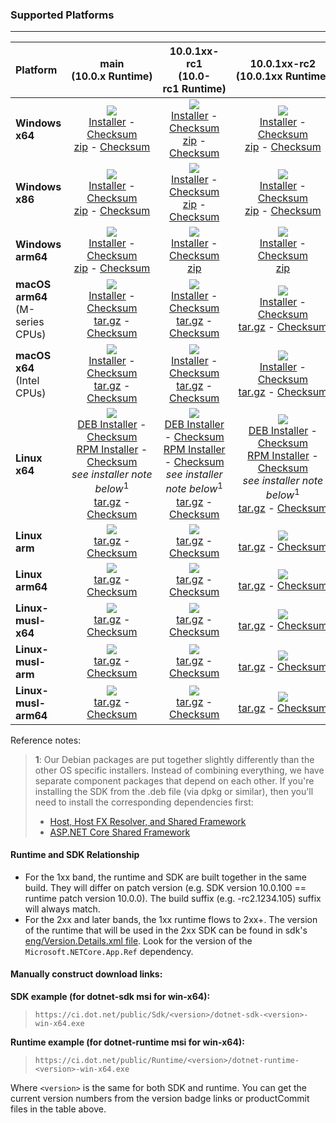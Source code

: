 ### Supported Platforms

--------------------------------------------------------------------------------------------------------------------------------
| Platform | main<br>(10.0.x&nbsp;Runtime) | 10.0.1xx-rc1<br>(10.0-rc1&nbsp;Runtime) | 10.0.1xx-rc2<br>(10.0.1xx&nbsp;Runtime) |
| :--------- | :----------: | :----------: | :----------: |
| **Windows x64** | [![][win-x64-badge-main]][win-x64-version-main]<br>[Installer][win-x64-installer-main] - [Checksum][win-x64-installer-checksum-main]<br>[zip][win-x64-zip-main] - [Checksum][win-x64-zip-checksum-main] | [![][win-x64-badge-10.0.1XX-rc1]][win-x64-version-10.0.1XX-rc1]<br>[Installer][win-x64-installer-10.0.1XX-rc1] - [Checksum][win-x64-installer-checksum-10.0.1XX-rc1]<br>[zip][win-x64-zip-10.0.1XX-rc1] - [Checksum][win-x64-zip-checksum-10.0.1XX-rc1] | [![][win-x64-badge-10.0.1XX-rc2]][win-x64-version-10.0.1XX]<br>[Installer][win-x64-installer-10.0.1XX] - [Checksum][win-x64-installer-checksum-10.0.1XX]<br>[zip][win-x64-zip-10.0.1XX] - [Checksum][win-x64-zip-checksum-10.0.1XX] |
| **Windows x86** | [![][win-x86-badge-main]][win-x86-version-main]<br>[Installer][win-x86-installer-main] - [Checksum][win-x86-installer-checksum-main]<br>[zip][win-x86-zip-main] - [Checksum][win-x86-zip-checksum-main] | [![][win-x86-badge-10.0.1XX-rc1]][win-x86-version-10.0.1XX-rc1]<br>[Installer][win-x86-installer-10.0.1XX-rc1] - [Checksum][win-x86-installer-checksum-10.0.1XX-rc1]<br>[zip][win-x86-zip-10.0.1XX-rc1] - [Checksum][win-x86-zip-checksum-10.0.1XX-rc1] | [![][win-x86-badge-10.0.1XX-rc2]][win-x86-version-10.0.1XX]<br>[Installer][win-x86-installer-10.0.1XX] - [Checksum][win-x86-installer-checksum-10.0.1XX]<br>[zip][win-x86-zip-10.0.1XX] - [Checksum][win-x86-zip-checksum-10.0.1XX] |
| **Windows arm64** | [![][win-arm64-badge-main]][win-arm64-version-main]<br>[Installer][win-arm64-installer-main] - [Checksum][win-arm64-installer-checksum-main]<br>[zip][win-arm64-zip-main] - [Checksum][win-arm64-zip-checksum-main] | [![][win-arm64-badge-10.0.1XX-rc1]][win-arm64-version-10.0.1XX-rc1]<br>[Installer][win-arm64-installer-10.0.1XX-rc1] - [Checksum][win-arm64-installer-checksum-10.0.1XX-rc1]<br>[zip][win-arm64-zip-10.0.1XX-rc1] | [![][win-arm64-badge-10.0.1XX-rc2]][win-arm64-version-10.0.1XX]<br>[Installer][win-arm64-installer-10.0.1XX] - [Checksum][win-arm64-installer-checksum-10.0.1XX]<br>[zip][win-arm64-zip-10.0.1XX] |
| **macOS arm64**</br>(M-series CPUs) | [![][osx-arm64-badge-main]][osx-arm64-version-main]<br>[Installer][osx-arm64-installer-main] - [Checksum][osx-arm64-installer-checksum-main]<br>[tar.gz][osx-arm64-targz-main] - [Checksum][osx-arm64-targz-checksum-main] | [![][osx-arm64-badge-10.0.1XX-rc1]][osx-arm64-version-10.0.1XX-rc1]<br>[Installer][osx-arm64-installer-10.0.1XX-rc1] - [Checksum][osx-arm64-installer-checksum-10.0.1XX-rc1]<br>[tar.gz][osx-arm64-targz-10.0.1XX-rc1] - [Checksum][osx-arm64-targz-checksum-10.0.1XX-rc1] | [![][osx-arm64-badge-10.0.1XX-rc2]][osx-arm64-version-10.0.1XX]<br>[Installer][osx-arm64-installer-10.0.1XX] - [Checksum][osx-arm64-installer-checksum-10.0.1XX]<br>[tar.gz][osx-arm64-targz-10.0.1XX] - [Checksum][osx-arm64-targz-checksum-10.0.1XX] |
| **macOS x64**</br>(Intel CPUs) | [![][osx-x64-badge-main]][osx-x64-version-main]<br>[Installer][osx-x64-installer-main] - [Checksum][osx-x64-installer-checksum-main]<br>[tar.gz][osx-x64-targz-main] - [Checksum][osx-x64-targz-checksum-main] | [![][osx-x64-badge-10.0.1XX-rc1]][osx-x64-version-10.0.1XX-rc1]<br>[Installer][osx-x64-installer-10.0.1XX-rc1] - [Checksum][osx-x64-installer-checksum-10.0.1XX-rc1]<br>[tar.gz][osx-x64-targz-10.0.1XX-rc1] - [Checksum][osx-x64-targz-checksum-10.0.1XX-rc1] | [![][osx-x64-badge-10.0.1XX-rc2]][osx-x64-version-10.0.1XX]<br>[Installer][osx-x64-installer-10.0.1XX] - [Checksum][osx-x64-installer-checksum-10.0.1XX]<br>[tar.gz][osx-x64-targz-10.0.1XX] - [Checksum][osx-x64-targz-checksum-10.0.1XX] |
| **Linux x64** | [![][linux-badge-main]][linux-version-main]<br>[DEB Installer][linux-DEB-installer-main] - [Checksum][linux-DEB-installer-checksum-main]<br>[RPM Installer][linux-RPM-installer-main] - [Checksum][linux-RPM-installer-checksum-main]<br>_see installer note below_<sup>1</sup><br>[tar.gz][linux-targz-main] - [Checksum][linux-targz-checksum-main] | [![][linux-badge-10.0.1XX-rc1]][linux-version-10.0.1XX-rc1]<br>[DEB Installer][linux-DEB-installer-10.0.1XX-rc1] - [Checksum][linux-DEB-installer-checksum-10.0.1XX-rc1]<br>[RPM Installer][linux-RPM-installer-10.0.1XX-rc1] - [Checksum][linux-RPM-installer-checksum-10.0.1XX-rc1]<br>_see installer note below_<sup>1</sup><br>[tar.gz][linux-targz-10.0.1XX-rc1] - [Checksum][linux-targz-checksum-10.0.1XX-rc1] | [![][linux-badge-10.0.1XX-rc2]][linux-version-10.0.1XX]<br>[DEB Installer][linux-DEB-installer-10.0.1XX] - [Checksum][linux-DEB-installer-checksum-10.0.1XX]<br>[RPM Installer][linux-RPM-installer-10.0.1XX] - [Checksum][linux-RPM-installer-checksum-10.0.1XX]<br>_see installer note below_<sup>1</sup><br>[tar.gz][linux-targz-10.0.1XX] - [Checksum][linux-targz-checksum-10.0.1XX] |
| **Linux arm** | [![][linux-arm-badge-main]][linux-arm-version-main]<br>[tar.gz][linux-arm-targz-main] - [Checksum][linux-arm-targz-checksum-main] | [![][linux-arm-badge-10.0.1XX-rc1]][linux-arm-version-10.0.1XX-rc1]<br>[tar.gz][linux-arm-targz-10.0.1XX-rc1] - [Checksum][linux-arm-targz-checksum-10.0.1XX-rc1] | [![][linux-arm-badge-10.0.1XX-rc2]][linux-arm-version-10.0.1XX]<br>[tar.gz][linux-arm-targz-10.0.1XX] - [Checksum][linux-arm-targz-checksum-10.0.1XX] |
| **Linux arm64** | [![][linux-arm64-badge-main]][linux-arm64-version-main]<br>[tar.gz][linux-arm64-targz-main] - [Checksum][linux-arm64-targz-checksum-main] | [![][linux-arm64-badge-10.0.1XX-rc1]][linux-arm64-version-10.0.1XX-rc1]<br>[tar.gz][linux-arm64-targz-10.0.1XX-rc1] - [Checksum][linux-arm64-targz-checksum-10.0.1XX-rc1] | [![][linux-arm64-badge-10.0.1XX-rc2]][linux-arm64-version-10.0.1XX]<br>[tar.gz][linux-arm64-targz-10.0.1XX] - [Checksum][linux-arm64-targz-checksum-10.0.1XX] |
| **Linux-musl-x64** | [![][linux-musl-x64-badge-main]][linux-musl-x64-version-main]<br>[tar.gz][linux-musl-x64-targz-main] - [Checksum][linux-musl-x64-targz-checksum-main] | [![][linux-musl-x64-badge-10.0.1XX-rc1]][linux-musl-x64-version-10.0.1XX-rc1]<br>[tar.gz][linux-musl-x64-targz-10.0.1XX-rc1] - [Checksum][linux-musl-x64-targz-checksum-10.0.1XX-rc1] | [![][linux-musl-x64-badge-10.0.1XX-rc2]][linux-musl-x64-version-10.0.1XX]<br>[tar.gz][linux-musl-x64-targz-10.0.1XX] - [Checksum][linux-musl-x64-targz-checksum-10.0.1XX] |
| **Linux-musl-arm** | [![][linux-musl-arm-badge-main]][linux-musl-arm-version-main]<br>[tar.gz][linux-musl-arm-targz-main] - [Checksum][linux-musl-arm-targz-checksum-main] | [![][linux-musl-arm-badge-10.0.1XX-rc1]][linux-musl-arm-version-10.0.1XX-rc1]<br>[tar.gz][linux-musl-arm-targz-10.0.1XX-rc1] - [Checksum][linux-musl-arm-targz-checksum-10.0.1XX-rc1] | [![][linux-musl-arm-badge-10.0.1XX-rc2]][linux-musl-arm-version-10.0.1XX]<br>[tar.gz][linux-musl-arm-targz-10.0.1XX] - [Checksum][linux-musl-arm-targz-checksum-10.0.1XX] |
| **Linux-musl-arm64** | [![][linux-musl-arm64-badge-main]][linux-musl-arm64-version-main]<br>[tar.gz][linux-musl-arm64-targz-main] - [Checksum][linux-musl-arm64-targz-checksum-main] | [![][linux-musl-arm64-badge-10.0.1XX-rc1]][linux-musl-arm64-version-10.0.1XX-rc1]<br>[tar.gz][linux-musl-arm64-targz-10.0.1XX-rc1] - [Checksum][linux-musl-arm64-targz-checksum-10.0.1XX-rc1] | [![][linux-musl-arm64-badge-10.0.1XX-rc2]][linux-musl-arm64-version-10.0.1XX]<br>[tar.gz][linux-musl-arm64-targz-10.0.1XX] - [Checksum][linux-musl-arm64-targz-checksum-10.0.1XX] |

Reference notes:
> **1**: Our Debian packages are put together slightly differently than the other OS specific installers. Instead of combining everything, we have separate component packages that depend on each other. If you're installing the SDK from the .deb file (via dpkg or similar), then you'll need to install the corresponding dependencies first:
> * [Host, Host FX Resolver, and Shared Framework](https://github.com/dotnet/runtime/blob/main/docs/project/dogfooding.md#nightly-builds-table)
> * [ASP.NET Core Shared Framework](https://github.com/aspnet/AspNetCore/blob/main/docs/DailyBuilds.md)

#### Runtime and SDK Relationship

- For the 1xx band, the runtime and SDK are built together in the same build. They will differ on patch version (e.g. SDK version 10.0.100 == runtime patch version 10.0.0). The build suffix (e.g. -rc2.1234.105) suffix will always match.
- For the 2xx and later bands, the 1xx runtime flows to 2xx+. The version of the runtime that will be used in the 2xx SDK can be found in sdk's [eng/Version.Details.xml file](/src/sdk/eng/Version.Details.xml). Look for the version of the `Microsoft.NETCore.App.Ref` dependency.

#### Manually construct download links:

**SDK example (for dotnet-sdk msi for win-x64):**
> `https://ci.dot.net/public/Sdk/<version>/dotnet-sdk-<version>-win-x64.exe`

**Runtime example (for dotnet-runtime msi for win-x64):**
> `https://ci.dot.net/public/Runtime/<version>/dotnet-runtime-<version>-win-x64.exe`

Where `<version>` is the same for both SDK and runtime. You can get the current version numbers from the version badge links or productCommit files in the table above.

[win-x64-badge-main]: https://aka.ms/dotnet/10.0.1xx/daily/win_x64_Release_version_badge.svg?no-cache
[win-x64-version-main]: https://aka.ms/dotnet/10.0.1xx/daily/productCommit-win-x64.txt
[win-x64-installer-main]: https://aka.ms/dotnet/10.0.1xx/daily/dotnet-sdk-win-x64.exe
[win-x64-installer-checksum-main]: https://aka.ms/dotnet/10.0.1xx/daily/dotnet-sdk-win-x64.exe.sha512
[win-x64-zip-main]: https://aka.ms/dotnet/10.0.1xx/daily/dotnet-sdk-win-x64.zip
[win-x64-zip-checksum-main]: https://aka.ms/dotnet/10.0.1xx/daily/dotnet-sdk-win-x64.zip.sha512

[win-x64-badge-10.0.1XX-rc1]: https://aka.ms/dotnet/10.0.1xx-rc1/daily/win_x64_Release_version_badge.svg?no-cache
[win-x64-version-10.0.1XX-rc1]: https://aka.ms/dotnet/10.0.1xx-rc1/daily/productCommit-win-x64.txt
[win-x64-installer-10.0.1XX-rc1]: https://aka.ms/dotnet/10.0.1xx-rc1/daily/dotnet-sdk-win-x64.exe
[win-x64-installer-checksum-10.0.1XX-rc1]: https://aka.ms/dotnet/10.0.1xx-rc1/daily/dotnet-sdk-win-x64.exe.sha512
[win-x64-zip-10.0.1XX-rc1]: https://aka.ms/dotnet/10.0.1xx-rc1/daily/dotnet-sdk-win-x64.zip
[win-x64-zip-checksum-10.0.1XX-rc1]: https://aka.ms/dotnet/10.0.1xx-rc1/daily/dotnet-sdk-win-x64.zip.sha512

[win-x64-badge-10.0.1XX-rc2]: https://aka.ms/dotnet/10.0.1xx/daily/win_x64_Release_version_badge.svg?no-cache
[win-x64-version-10.0.1XX]: https://aka.ms/dotnet/10.0.1xx/daily/productCommit-win-x64.txt
[win-x64-installer-10.0.1XX]: https://aka.ms/dotnet/10.0.1xx/daily/dotnet-sdk-win-x64.exe
[win-x64-installer-checksum-10.0.1XX]: https://aka.ms/dotnet/10.0.1xx/daily/dotnet-sdk-win-x64.exe.sha512
[win-x64-zip-10.0.1XX]: https://aka.ms/dotnet/10.0.1xx/daily/dotnet-sdk-win-x64.zip
[win-x64-zip-checksum-10.0.1XX]: https://aka.ms/dotnet/10.0.1xx/daily/dotnet-sdk-win-x64.zip.sha512

[win-x86-badge-main]: https://aka.ms/dotnet/10.0.1xx/daily/win_x86_Release_version_badge.svg?no-cache
[win-x86-version-main]: https://aka.ms/dotnet/10.0.1xx/daily/productCommit-win-x86.txt
[win-x86-installer-main]: https://aka.ms/dotnet/10.0.1xx/daily/dotnet-sdk-win-x86.exe
[win-x86-installer-checksum-main]: https://aka.ms/dotnet/10.0.1xx/daily/dotnet-sdk-win-x86.exe.sha512
[win-x86-zip-main]: https://aka.ms/dotnet/10.0.1xx/daily/dotnet-sdk-win-x86.zip
[win-x86-zip-checksum-main]: https://aka.ms/dotnet/10.0.1xx/daily/dotnet-sdk-win-x86.zip.sha512

[win-x86-badge-10.0.1XX-rc1]: https://aka.ms/dotnet/10.0.1xx-rc1/daily/win_x86_Release_version_badge.svg?no-cache
[win-x86-version-10.0.1XX-rc1]: https://aka.ms/dotnet/10.0.1xx-rc1/daily/productCommit-win-x86.txt
[win-x86-installer-10.0.1XX-rc1]: https://aka.ms/dotnet/10.0.1xx-rc1/daily/dotnet-sdk-win-x86.exe
[win-x86-installer-checksum-10.0.1XX-rc1]: https://aka.ms/dotnet/10.0.1xx-rc1/daily/dotnet-sdk-win-x86.exe.sha512
[win-x86-zip-10.0.1XX-rc1]: https://aka.ms/dotnet/10.0.1xx-rc1/daily/dotnet-sdk-win-x86.zip
[win-x86-zip-checksum-10.0.1XX-rc1]: https://aka.ms/dotnet/10.0.1xx-rc1/daily/dotnet-sdk-win-x86.zip.sha512

[win-x86-badge-10.0.1XX-rc2]: https://aka.ms/dotnet/10.0.1xx/daily/win_x86_Release_version_badge.svg?no-cache
[win-x86-version-10.0.1XX]: https://aka.ms/dotnet/10.0.1xx/daily/productCommit-win-x86.txt
[win-x86-installer-10.0.1XX]: https://aka.ms/dotnet/10.0.1xx/daily/dotnet-sdk-win-x86.exe
[win-x86-installer-checksum-10.0.1XX]: https://aka.ms/dotnet/10.0.1xx/daily/dotnet-sdk-win-x86.exe.sha512
[win-x86-zip-10.0.1XX]: https://aka.ms/dotnet/10.0.1xx/daily/dotnet-sdk-win-x86.zip
[win-x86-zip-checksum-10.0.1XX]: https://aka.ms/dotnet/10.0.1xx/daily/dotnet-sdk-win-x86.zip.sha512

[osx-x64-badge-main]: https://aka.ms/dotnet/10.0.1xx/daily/osx_x64_Release_version_badge.svg?no-cache
[osx-x64-version-main]: https://aka.ms/dotnet/10.0.1xx/daily/productCommit-osx-x64.txt
[osx-x64-installer-main]: https://aka.ms/dotnet/10.0.1xx/daily/dotnet-sdk-osx-x64.pkg
[osx-x64-installer-checksum-main]: https://aka.ms/dotnet/10.0.1xx/daily/dotnet-sdk-osx-x64.pkg.sha512
[osx-x64-targz-main]: https://aka.ms/dotnet/10.0.1xx/daily/dotnet-sdk-osx-x64.tar.gz
[osx-x64-targz-checksum-main]: https://aka.ms/dotnet/10.0.1xx/daily/dotnet-sdk-osx-x64.pkg.tar.gz.sha512

[osx-x64-badge-10.0.1XX-rc1]: https://aka.ms/dotnet/10.0.1xx-rc1/daily/osx_x64_Release_version_badge.svg?no-cache
[osx-x64-version-10.0.1XX-rc1]: https://aka.ms/dotnet/10.0.1xx-rc1/daily/productCommit-osx-x64.txt
[osx-x64-installer-10.0.1XX-rc1]: https://aka.ms/dotnet/10.0.1xx-rc1/daily/dotnet-sdk-osx-x64.pkg
[osx-x64-installer-checksum-10.0.1XX-rc1]: https://aka.ms/dotnet/10.0.1xx-rc1/daily/dotnet-sdk-osx-x64.pkg.sha512
[osx-x64-targz-10.0.1XX-rc1]: https://aka.ms/dotnet/10.0.1xx-rc1/daily/dotnet-sdk-osx-x64.tar.gz
[osx-x64-targz-checksum-10.0.1XX-rc1]: https://aka.ms/dotnet/10.0.1xx-rc1/daily/dotnet-sdk-osx-x64.pkg.tar.gz.sha512

[osx-x64-badge-10.0.1XX-rc2]: https://aka.ms/dotnet/10.0.1xx/daily/osx_x64_Release_version_badge.svg?no-cache
[osx-x64-version-10.0.1XX]: https://aka.ms/dotnet/10.0.1xx/daily/productCommit-osx-x64.txt
[osx-x64-installer-10.0.1XX]: https://aka.ms/dotnet/10.0.1xx/daily/dotnet-sdk-osx-x64.pkg
[osx-x64-installer-checksum-10.0.1XX]: https://aka.ms/dotnet/10.0.1xx/daily/dotnet-sdk-osx-x64.pkg.sha512
[osx-x64-targz-10.0.1XX]: https://aka.ms/dotnet/10.0.1xx/daily/dotnet-sdk-osx-x64.tar.gz
[osx-x64-targz-checksum-10.0.1XX]: https://aka.ms/dotnet/10.0.1xx/daily/dotnet-sdk-osx-x64.pkg.tar.gz.sha512

[osx-arm64-badge-main]: https://aka.ms/dotnet/10.0.1xx/daily/osx_arm64_Release_version_badge.svg?no-cache
[osx-arm64-version-main]: https://aka.ms/dotnet/10.0.1xx/daily/productCommit-osx-arm64.txt
[osx-arm64-installer-main]: https://aka.ms/dotnet/10.0.1xx/daily/dotnet-sdk-osx-arm64.pkg
[osx-arm64-installer-checksum-main]: https://aka.ms/dotnet/10.0.1xx/daily/dotnet-sdk-osx-arm64.pkg.sha512
[osx-arm64-targz-main]: https://aka.ms/dotnet/10.0.1xx/daily/dotnet-sdk-osx-arm64.tar.gz
[osx-arm64-targz-checksum-main]: https://aka.ms/dotnet/10.0.1xx/daily/dotnet-sdk-osx-arm64.pkg.tar.gz.sha512

[osx-arm64-badge-10.0.1XX-rc1]: https://aka.ms/dotnet/10.0.1xx-rc1/daily/osx_arm64_Release_version_badge.svg?no-cache
[osx-arm64-version-10.0.1XX-rc1]: https://aka.ms/dotnet/10.0.1xx-rc1/daily/productCommit-osx-arm64.txt
[osx-arm64-installer-10.0.1XX-rc1]: https://aka.ms/dotnet/10.0.1xx-rc1/daily/dotnet-sdk-osx-arm64.pkg
[osx-arm64-installer-checksum-10.0.1XX-rc1]: https://aka.ms/dotnet/10.0.1xx-rc1/daily/dotnet-sdk-osx-arm64.pkg.sha512
[osx-arm64-targz-10.0.1XX-rc1]: https://aka.ms/dotnet/10.0.1xx-rc1/daily/dotnet-sdk-osx-arm64.tar.gz
[osx-arm64-targz-checksum-10.0.1XX-rc1]: https://aka.ms/dotnet/10.0.1xx-rc1/daily/dotnet-sdk-osx-arm64.pkg.tar.gz.sha512

[osx-arm64-badge-10.0.1XX-rc2]: https://aka.ms/dotnet/10.0.1xx/daily/osx_arm64_Release_version_badge.svg?no-cache
[osx-arm64-version-10.0.1XX]: https://aka.ms/dotnet/10.0.1xx/daily/productCommit-osx-arm64.txt
[osx-arm64-installer-10.0.1XX]: https://aka.ms/dotnet/10.0.1xx/daily/dotnet-sdk-osx-arm64.pkg
[osx-arm64-installer-checksum-10.0.1XX]: https://aka.ms/dotnet/10.0.1xx/daily/dotnet-sdk-osx-arm64.pkg.sha512
[osx-arm64-targz-10.0.1XX]: https://aka.ms/dotnet/10.0.1xx/daily/dotnet-sdk-osx-arm64.tar.gz
[osx-arm64-targz-checksum-10.0.1XX]: https://aka.ms/dotnet/10.0.1xx/daily/dotnet-sdk-osx-arm64.pkg.tar.gz.sha512

[linux-badge-main]: https://aka.ms/dotnet/10.0.1xx/daily/linux_x64_Release_version_badge.svg?no-cache
[linux-version-main]: https://aka.ms/dotnet/10.0.1xx/daily/productCommit-linux-x64.txt
[linux-DEB-installer-main]: https://aka.ms/dotnet/10.0.1xx/daily/dotnet-sdk-x64.deb
[linux-DEB-installer-checksum-main]: https://aka.ms/dotnet/10.0.1xx/daily/dotnet-sdk-x64.deb.sha512
[linux-RPM-installer-main]: https://aka.ms/dotnet/10.0.1xx/daily/dotnet-sdk-x64.rpm
[linux-RPM-installer-checksum-main]: https://aka.ms/dotnet/10.0.1xx/daily/dotnet-sdk-x64.rpm.sha512
[linux-targz-main]: https://aka.ms/dotnet/10.0.1xx/daily/dotnet-sdk-linux-x64.tar.gz
[linux-targz-checksum-main]: https://aka.ms/dotnet/10.0.1xx/daily/dotnet-sdk-linux-x64.tar.gz.sha512

[linux-badge-10.0.1XX-rc1]: https://aka.ms/dotnet/10.0.1xx-rc1/daily/linux_x64_Release_version_badge.svg?no-cache
[linux-version-10.0.1XX-rc1]: https://aka.ms/dotnet/10.0.1xx-rc1/daily/productCommit-linux-x64.txt
[linux-DEB-installer-10.0.1XX-rc1]: https://aka.ms/dotnet/10.0.1xx-rc1/daily/dotnet-sdk-x64.deb
[linux-DEB-installer-checksum-10.0.1XX-rc1]: https://aka.ms/dotnet/10.0.1xx-rc1/daily/dotnet-sdk-x64.deb.sha512
[linux-RPM-installer-10.0.1XX-rc1]: https://aka.ms/dotnet/10.0.1xx-rc1/daily/dotnet-sdk-x64.rpm
[linux-RPM-installer-checksum-10.0.1XX-rc1]: https://aka.ms/dotnet/10.0.1xx-rc1/daily/dotnet-sdk-x64.rpm.sha512
[linux-targz-10.0.1XX-rc1]: https://aka.ms/dotnet/10.0.1xx-rc1/daily/dotnet-sdk-linux-x64.tar.gz
[linux-targz-checksum-10.0.1XX-rc1]: https://aka.ms/dotnet/10.0.1xx-rc1/daily/dotnet-sdk-linux-x64.tar.gz.sha512

[linux-badge-10.0.1XX-rc2]: https://aka.ms/dotnet/10.0.1xx/daily/linux_x64_Release_version_badge.svg?no-cache
[linux-version-10.0.1XX]: https://aka.ms/dotnet/10.0.1xx/daily/productCommit-linux-x64.txt
[linux-DEB-installer-10.0.1XX]: https://aka.ms/dotnet/10.0.1xx/daily/dotnet-sdk-x64.deb
[linux-DEB-installer-checksum-10.0.1XX]: https://aka.ms/dotnet/10.0.1xx/daily/dotnet-sdk-x64.deb.sha512
[linux-RPM-installer-10.0.1XX]: https://aka.ms/dotnet/10.0.1xx/daily/dotnet-sdk-x64.rpm
[linux-RPM-installer-checksum-10.0.1XX]: https://aka.ms/dotnet/10.0.1xx/daily/dotnet-sdk-x64.rpm.sha512
[linux-targz-10.0.1XX]: https://aka.ms/dotnet/10.0.1xx/daily/dotnet-sdk-linux-x64.tar.gz
[linux-targz-checksum-10.0.1XX]: https://aka.ms/dotnet/10.0.1xx/daily/dotnet-sdk-linux-x64.tar.gz.sha512

[linux-arm-badge-main]: https://aka.ms/dotnet/10.0.1xx/daily/linux_arm_Release_version_badge.svg?no-cache
[linux-arm-version-main]: https://aka.ms/dotnet/10.0.1xx/daily/productCommit-linux-arm.txt
[linux-arm-targz-main]: https://aka.ms/dotnet/10.0.1xx/daily/dotnet-sdk-linux-arm.tar.gz
[linux-arm-targz-checksum-main]: https://aka.ms/dotnet/10.0.1xx/daily/dotnet-sdk-linux-arm.tar.gz.sha512

[linux-arm-badge-10.0.1XX-rc1]: https://aka.ms/dotnet/10.0.1xx-rc1/daily/linux_arm_Release_version_badge.svg?no-cache
[linux-arm-version-10.0.1XX-rc1]: https://aka.ms/dotnet/10.0.1xx-rc1/daily/productCommit-linux-arm.txt
[linux-arm-targz-10.0.1XX-rc1]: https://aka.ms/dotnet/10.0.1xx-rc1/daily/dotnet-sdk-linux-arm.tar.gz
[linux-arm-targz-checksum-10.0.1XX-rc1]: https://aka.ms/dotnet/10.0.1xx-rc1/daily/dotnet-sdk-linux-arm.tar.gz.sha512

[linux-arm-badge-10.0.1XX-rc2]: https://aka.ms/dotnet/10.0.1xx/daily/linux_arm_Release_version_badge.svg?no-cache
[linux-arm-version-10.0.1XX]: https://aka.ms/dotnet/10.0.1xx/daily/productCommit-linux-arm.txt
[linux-arm-targz-10.0.1XX]: https://aka.ms/dotnet/10.0.1xx/daily/dotnet-sdk-linux-arm.tar.gz
[linux-arm-targz-checksum-10.0.1XX]: https://aka.ms/dotnet/10.0.1xx/daily/dotnet-sdk-linux-arm.tar.gz.sha512


[linux-arm64-badge-main]: https://aka.ms/dotnet/10.0.1xx/daily/linux_arm64_Release_version_badge.svg?no-cache
[linux-arm64-version-main]: https://aka.ms/dotnet/10.0.1xx/daily/productCommit-linux-arm64.txt
[linux-arm64-targz-main]: https://aka.ms/dotnet/10.0.1xx/daily/dotnet-sdk-linux-arm64.tar.gz
[linux-arm64-targz-checksum-main]: https://aka.ms/dotnet/10.0.1xx/daily/dotnet-sdk-linux-arm64.tar.gz.sha512

[linux-arm64-badge-10.0.1XX-rc1]: https://aka.ms/dotnet/10.0.1xx-rc1/daily/linux_arm64_Release_version_badge.svg?no-cache
[linux-arm64-version-10.0.1XX-rc1]: https://aka.ms/dotnet/10.0.1xx-rc1/daily/productCommit-linux-arm64.txt
[linux-arm64-targz-10.0.1XX-rc1]: https://aka.ms/dotnet/10.0.1xx-rc1/daily/dotnet-sdk-linux-arm64.tar.gz
[linux-arm64-targz-checksum-10.0.1XX-rc1]: https://aka.ms/dotnet/10.0.1xx-rc1/daily/dotnet-sdk-linux-arm64.tar.gz.sha512

[linux-arm64-badge-10.0.1XX-rc2]: https://aka.ms/dotnet/10.0.1xx/daily/linux_arm64_Release_version_badge.svg?no-cache
[linux-arm64-version-10.0.1XX]: https://aka.ms/dotnet/10.0.1xx/daily/productCommit-linux-arm64.txt
[linux-arm64-targz-10.0.1XX]: https://aka.ms/dotnet/10.0.1xx/daily/dotnet-sdk-linux-arm64.tar.gz
[linux-arm64-targz-checksum-10.0.1XX]: https://aka.ms/dotnet/10.0.1xx/daily/dotnet-sdk-linux-arm64.tar.gz.sha512

[linux-musl-x64-badge-main]: https://aka.ms/dotnet/10.0.1xx/daily/linux_musl_x64_Release_version_badge.svg?no-cache
[linux-musl-x64-version-main]: https://aka.ms/dotnet/10.0.1xx/daily/productCommit-linux-musl-x64.txt
[linux-musl-x64-targz-main]: https://aka.ms/dotnet/10.0.1xx/daily/dotnet-sdk-linux-musl-x64.tar.gz
[linux-musl-x64-targz-checksum-main]: https://aka.ms/dotnet/10.0.1xx/daily/dotnet-sdk-linux-musl-x64.tar.gz.sha512

[linux-musl-x64-badge-10.0.1XX-rc1]: https://aka.ms/dotnet/10.0.1xx-rc1/daily/linux_musl_x64_Release_version_badge.svg?no-cache
[linux-musl-x64-version-10.0.1XX-rc1]: https://aka.ms/dotnet/10.0.1xx-rc1/daily/productCommit-linux-musl-x64.txt
[linux-musl-x64-targz-10.0.1XX-rc1]: https://aka.ms/dotnet/10.0.1xx-rc1/daily/dotnet-sdk-linux-musl-x64.tar.gz
[linux-musl-x64-targz-checksum-10.0.1XX-rc1]: https://aka.ms/dotnet/10.0.1xx-rc1/daily/dotnet-sdk-linux-musl-x64.tar.gz.sha512

[linux-musl-x64-badge-10.0.1XX-rc2]: https://aka.ms/dotnet/10.0.1xx/daily/linux_musl_x64_Release_version_badge.svg?no-cache
[linux-musl-x64-version-10.0.1XX]: https://aka.ms/dotnet/10.0.1xx/daily/productCommit-linux-musl-x64.txt
[linux-musl-x64-targz-10.0.1XX]: https://aka.ms/dotnet/10.0.1xx/daily/dotnet-sdk-linux-musl-x64.tar.gz
[linux-musl-x64-targz-checksum-10.0.1XX]: https://aka.ms/dotnet/10.0.1xx/daily/dotnet-sdk-linux-musl-x64.tar.gz.sha512

[linux-musl-arm-badge-main]: https://aka.ms/dotnet/10.0.1xx/daily/linux_musl_arm_Release_version_badge.svg?no-cache
[linux-musl-arm-version-main]: https://aka.ms/dotnet/10.0.1xx/daily/productCommit-linux-musl-arm.txt
[linux-musl-arm-targz-main]: https://aka.ms/dotnet/10.0.1xx/daily/dotnet-sdk-linux-musl-arm.tar.gz
[linux-musl-arm-targz-checksum-main]: https://aka.ms/dotnet/10.0.1xx/daily/dotnet-sdk-linux-musl-arm.tar.gz.sha512

[linux-musl-arm-badge-10.0.1XX-rc1]: https://aka.ms/dotnet/10.0.1xx-rc1/daily/linux_musl_arm_Release_version_badge.svg?no-cache
[linux-musl-arm-version-10.0.1XX-rc1]: https://aka.ms/dotnet/10.0.1xx-rc1/daily/productCommit-linux-musl-arm.txt
[linux-musl-arm-targz-10.0.1XX-rc1]: https://aka.ms/dotnet/10.0.1xx-rc1/daily/dotnet-sdk-linux-musl-arm.tar.gz
[linux-musl-arm-targz-checksum-10.0.1XX-rc1]: https://aka.ms/dotnet/10.0.1xx-rc1/daily/dotnet-sdk-linux-musl-arm.tar.gz.sha512

[linux-musl-arm-badge-10.0.1XX-rc2]: https://aka.ms/dotnet/10.0.1xx/daily/linux_musl_arm_Release_version_badge.svg?no-cache
[linux-musl-arm-version-10.0.1XX]: https://aka.ms/dotnet/10.0.1xx/daily/productCommit-linux-musl-arm.txt
[linux-musl-arm-targz-10.0.1XX]: https://aka.ms/dotnet/10.0.1xx/daily/dotnet-sdk-linux-musl-arm.tar.gz
[linux-musl-arm-targz-checksum-10.0.1XX]: https://aka.ms/dotnet/10.0.1xx/daily/dotnet-sdk-linux-musl-arm.tar.gz.sha512

[linux-musl-arm64-badge-main]: https://aka.ms/dotnet/10.0.1xx/daily/linux_musl_arm64_Release_version_badge.svg?no-cache
[linux-musl-arm64-version-main]: https://aka.ms/dotnet/10.0.1xx/daily/productCommit-linux-musl-arm64.txt
[linux-musl-arm64-targz-main]: https://aka.ms/dotnet/10.0.1xx/daily/dotnet-sdk-linux-musl-arm64.tar.gz
[linux-musl-arm64-targz-checksum-main]: https://aka.ms/dotnet/10.0.1xx/daily/dotnet-sdk-linux-musl-arm64.tar.gz.sha512

[linux-musl-arm64-badge-10.0.1XX-rc1]: https://aka.ms/dotnet/10.0.1xx-rc1/daily/linux_musl_arm64_Release_version_badge.svg?no-cache
[linux-musl-arm64-version-10.0.1XX-rc1]: https://aka.ms/dotnet/10.0.1xx-rc1/daily/productCommit-linux-musl-arm64.txt
[linux-musl-arm64-targz-10.0.1XX-rc1]: https://aka.ms/dotnet/10.0.1xx-rc1/daily/dotnet-sdk-linux-musl-arm64.tar.gz
[linux-musl-arm64-targz-checksum-10.0.1XX-rc1]: https://aka.ms/dotnet/10.0.1xx-rc1/daily/dotnet-sdk-linux-musl-arm64.tar.gz.sha512

[linux-musl-arm64-badge-10.0.1XX-rc2]: https://aka.ms/dotnet/10.0.1xx/daily/linux_musl_arm64_Release_version_badge.svg?no-cache
[linux-musl-arm64-version-10.0.1XX]: https://aka.ms/dotnet/10.0.1xx/daily/productCommit-linux-musl-arm64.txt
[linux-musl-arm64-targz-10.0.1XX]: https://aka.ms/dotnet/10.0.1xx/daily/dotnet-sdk-linux-musl-arm64.tar.gz
[linux-musl-arm64-targz-checksum-10.0.1XX]: https://aka.ms/dotnet/10.0.1xx/daily/dotnet-sdk-linux-musl-arm64.tar.gz.sha512

[win-arm64-badge-main]: https://aka.ms/dotnet/10.0.1xx/daily/win_arm64_Release_version_badge.svg?no-cache
[win-arm64-version-main]: https://aka.ms/dotnet/10.0.1xx/daily/productCommit-win-arm64.txt
[win-arm64-installer-main]: https://aka.ms/dotnet/10.0.1xx/daily/dotnet-sdk-win-arm64.exe
[win-arm64-installer-checksum-main]: https://aka.ms/dotnet/10.0.1xx/daily/dotnet-sdk-win-arm64.exe.sha512
[win-arm64-zip-main]: https://aka.ms/dotnet/10.0.1xx/daily/dotnet-sdk-win-arm64.zip
[win-arm64-zip-checksum-main]: https://aka.ms/dotnet/10.0.1xx/daily/dotnet-sdk-win-arm64.zip.sha512

[win-arm64-badge-10.0.1XX-rc1]: https://aka.ms/dotnet/10.0.1xx-rc1/daily/win_arm64_Release_version_badge.svg?no-cache
[win-arm64-version-10.0.1XX-rc1]: https://aka.ms/dotnet/10.0.1xx-rc1/daily/productCommit-win-arm64.txt
[win-arm64-installer-10.0.1XX-rc1]: https://aka.ms/dotnet/10.0.1xx-rc1/daily/dotnet-sdk-win-arm64.exe
[win-arm64-installer-checksum-10.0.1XX-rc1]: https://aka.ms/dotnet/10.0.1xx-rc1/daily/dotnet-sdk-win-arm64.exe.sha512
[win-arm64-zip-10.0.1XX-rc1]: https://aka.ms/dotnet/10.0.1xx-rc1/daily/dotnet-sdk-win-arm64.zip
[win-arm64-zip-checksum-10.0.1XX-rc1]: https://aka.ms/dotnet/10.0.1xx-rc1/daily/dotnet-sdk-win-arm64.zip.sha512

[win-arm64-badge-10.0.1XX-rc2]: https://aka.ms/dotnet/10.0.1xx/daily/win_arm64_Release_version_badge.svg?no-cache
[win-arm64-version-10.0.1XX]: https://aka.ms/dotnet/10.0.1xx/daily/productCommit-win-arm64.txt
[win-arm64-installer-10.0.1XX]: https://aka.ms/dotnet/10.0.1xx/daily/dotnet-sdk-win-arm64.exe
[win-arm64-installer-checksum-10.0.1XX]: https://aka.ms/dotnet/10.0.1xx/daily/dotnet-sdk-win-arm64.exe.sha512
[win-arm64-zip-10.0.1XX]: https://aka.ms/dotnet/10.0.1xx/daily/dotnet-sdk-win-arm64.zip
[win-arm64-zip-checksum-10.0.1XX]: https://aka.ms/dotnet/10.0.1xx/daily/dotnet-sdk-win-arm64.zip.sha512
